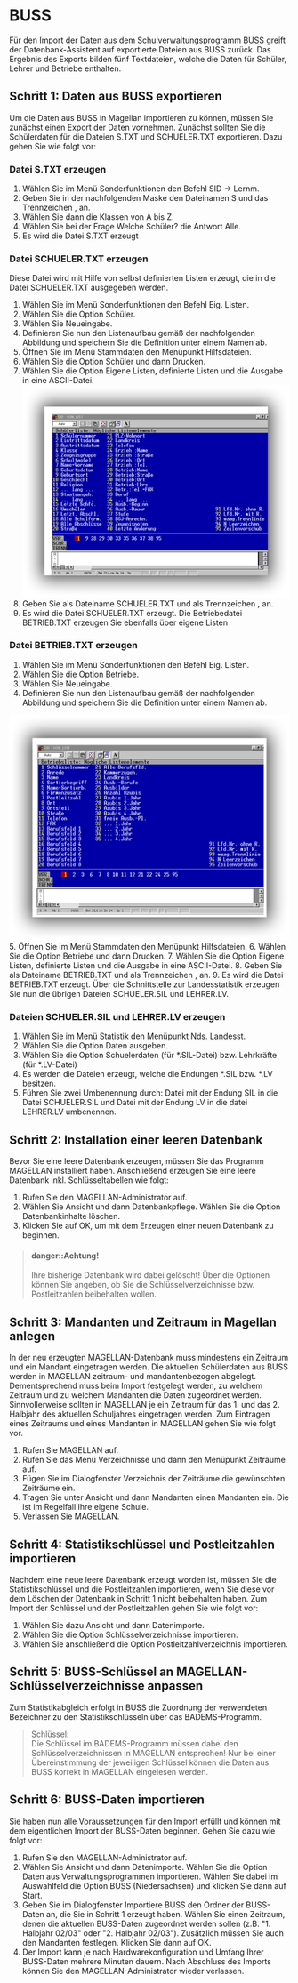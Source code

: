 # BUSS
Für den Import der Daten aus dem Schulverwaltungsprogramm BUSS greift der Datenbank-Assistent auf exportierte Dateien aus BUSS zurück. Das Ergebnis des Exports bilden fünf Textdateien, welche die Daten für Schüler, Lehrer und Betriebe enthalten.

## Schritt 1: Daten aus BUSS exportieren

Um die Daten aus BUSS in Magellan importieren zu können, müssen Sie zunächst einen Export der Daten vornehmen. Zunächst sollten Sie die Schülerdaten für die Dateien S.TXT und SCHUELER.TXT exportieren. Dazu gehen Sie wie folgt vor:

### Datei S.TXT erzeugen
1.	Wählen Sie im Menü Sonderfunktionen den Befehl SID -> Lernm.
2.	Geben Sie in der nachfolgenden Maske den Dateinamen S und das Trennzeichen , an.
3.	Wählen Sie dann die Klassen von A bis Z.
4.	Wählen Sie bei der Frage Welche Schüler? die Antwort Alle.
5.	Es wird die Datei S.TXT erzeugt


### Datei SCHUELER.TXT erzeugen
Diese Datei wird mit Hilfe von selbst definierten Listen erzeugt, die in die Datei SCHUELER.TXT ausgegeben werden.
1.	Wählen Sie im Menü Sonderfunktionen den Befehl Eig. Listen.
2.	Wählen Sie die Option Schüler.
3.	Wählen Sie Neueingabe.
4.	Definieren Sie nun den Listenaufbau gemäß der nachfolgenden Abbildung und speichern Sie die Definition unter einem Namen ab.
5.	Öffnen Sie im Menü Stammdaten den Menüpunkt Hilfsdateien.
6.	Wählen Sie die Option Schüler und dann Drucken.
7.	Wählen Sie die Option Eigene Listen, definierte Listen und die Ausgabe in eine ASCII-Datei. 
![ ](sshot-1.png)
8.	Geben Sie als Dateiname SCHUELER.TXT und als Trennzeichen , an.
9.	Es wird die Datei SCHUELER.TXT erzeugt.
Die Betriebedatei BETRIEB.TXT erzeugen Sie ebenfalls über eigene Listen

### Datei BETRIEB.TXT erzeugen
1.	Wählen Sie im Menü Sonderfunktionen den Befehl Eig. Listen.
2.	Wählen Sie die Option Betriebe.
3.	Wählen Sie Neueingabe.
4.	Definieren Sie nun den Listenaufbau gemäß der nachfolgenden Abbildung und speichern Sie die Definition unter einem Namen ab.

![ ](sshot-2.png)
5.	Öffnen Sie im Menü Stammdaten den Menüpunkt Hilfsdateien.
6.	Wählen Sie die Option Betriebe und dann Drucken.
7.	Wählen Sie die Option Eigene Listen, definierte Listen und die Ausgabe in eine ASCII-Datei.
8.	Geben Sie als Dateiname BETRIEB.TXT und als Trennzeichen , an.
9.	Es wird die Datei BETRIEB.TXT erzeugt.
Über die Schnittstelle zur Landesstatistik erzeugen Sie nun die übrigen Dateien SCHUELER.SIL und LEHRER.LV.

### Dateien SCHUELER.SIL und LEHRER.LV erzeugen
1.	Wählen Sie im Menü Statistik den Menüpunkt Nds. Landesst.
2.	Wählen Sie die Option Daten ausgeben.
3.	Wählen Sie die Option Schuelerdaten (für *.SIL-Datei) bzw. Lehrkräfte (für *.LV-Datei)
4.	Es werden die Dateien erzeugt, welche die Endungen *.SIL bzw. *.LV besitzen.
5.	Führen Sie zwei Umbenennung durch: Datei mit der Endung SIL in die Datei SCHUELER.SIL und Datei mit der Endung LV in die datei LEHRER.LV umbenennen.

## Schritt 2: Installation einer leeren Datenbank

Bevor Sie eine leere Datenbank erzeugen, müssen Sie das Programm MAGELLAN installiert haben. Anschließend erzeugen Sie eine leere Datenbank inkl. Schlüsseltabellen wie folgt:
1.	Rufen Sie den MAGELLAN-Administrator auf.
2.	Wählen Sie Ansicht und dann Datenbankpflege. Wählen Sie die Option Datenbankinhalte löschen.
3.	Klicken Sie auf OK, um mit dem Erzeugen einer neuen Datenbank zu beginnen. 

> #### danger::Achtung!
>
> Ihre bisherige Datenbank wird dabei gelöscht! Über die Optionen können Sie angeben, ob Sie die Schlüsselverzeichnisse bzw. Postleitzahlen beibehalten wollen.

## Schritt 3: Mandanten und Zeitraum in Magellan anlegen

In der neu erzeugten MAGELLAN-Datenbank muss mindestens ein Zeitraum und ein Mandant eingetragen werden. Die aktuellen Schülerdaten aus BUSS werden in MAGELLAN zeitraum- und mandantenbezogen abgelegt. Dementsprechend muss beim Import festgelegt werden, zu welchem Zeitraum  und zu welchem Mandanten die Daten zugeordnet werden. Sinnvollerweise sollten in MAGELLAN je ein Zeitraum für das 1. und das 2. Halbjahr des aktuellen Schuljahres eingetragen werden. Zum Eintragen eines Zeitraums und eines Mandanten in MAGELLAN gehen Sie wie folgt vor.
1.	Rufen Sie MAGELLAN auf.
2.	Rufen Sie das Menü Verzeichnisse und dann den Menüpunkt Zeiträume auf.
3.	Fügen Sie im Dialogfenster Verzeichnis der Zeiträume die gewünschten Zeiträume ein.
4.	Tragen Sie unter Ansicht und dann Mandanten einen Mandanten ein. Die ist im Regelfall Ihre eigene Schule.
5.	Verlassen Sie MAGELLAN.


## Schritt 4: Statistikschlüssel und Postleitzahlen importieren

Nachdem eine neue leere Datenbank erzeugt worden ist, müssen Sie die Statistikschlüssel und die Postleitzahlen importieren, wenn Sie diese vor dem Löschen der Datenbank in Schritt 1 nicht beibehalten haben. Zum Import der Schlüssel und der Postleitzahlen gehen Sie wie folgt vor:
1.	Wählen Sie dazu Ansicht und dann Datenimporte. 
2.	Wählen Sie die Option Schlüsselverzeichnisse importieren.
3.	Wählen Sie anschließend die Option Postleitzahlverzeichnis importieren.

## Schritt 5: BUSS-Schlüssel an MAGELLAN-Schlüsselverzeichnisse anpassen

Zum Statistikabgleich erfolgt in BUSS die Zuordnung der verwendeten Bezeichner zu den Statistikschlüsseln über das BADEMS-Programm. 

>Schlüssel:<br>
Die Schlüssel im BADEMS-Programm müssen dabei den Schlüsselverzeichnissen in MAGELLAN entsprechen! Nur bei einer Übereinstimmung der jeweiligen Schlüssel können die Daten aus BUSS korrekt in MAGELLAN eingelesen werden.

## Schritt 6: BUSS-Daten importieren

Sie haben nun alle Voraussetzungen für den Import erfüllt und können mit dem eigentlichen Import der BUSS-Daten beginnen. Gehen Sie dazu wie folgt vor:

1.	Rufen Sie den MAGELLAN-Administrator auf.
2.	Wählen Sie Ansicht und dann Datenimporte. Wählen Sie die Option Daten aus Verwaltungsprogrammen importieren. Wählen Sie dabei im Auswahlfeld die Option BUSS (Niedersachsen) und klicken Sie dann auf Start.
3.	Geben Sie im Dialogfenster Importiere BUSS den Ordner der BUSS-Daten an, die Sie in Schritt 1 erzeugt haben. Wählen Sie einen Zeitraum, denen die aktuellen BUSS-Daten zugeordnet werden sollen (z.B. "1. Halbjahr 02/03" oder "2. Halbjahr 02/03"). Zusätzlich müssen Sie auch den Mandanten festlegen. Klicken Sie dann auf OK.
4.	Der Import kann je nach Hardwarekonfiguration und Umfang Ihrer BUSS-Daten mehrere Minuten dauern. Nach Abschluss des Imports können Sie den MAGELLAN-Administrator wieder verlassen.
